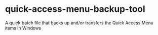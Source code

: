 # quick-access-menu-backup-tool
A quick batch file that backs up and/or transfers the Quick Access Menu items in Windows
